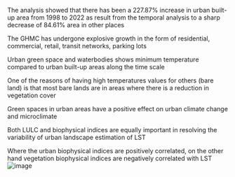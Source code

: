 The analysis showed that there has been a 227.87% increase in urban built-up area from 1998 to 2022 as result from the temporal analysis to a sharp decrease of 84.61% area in other places

The GHMC has undergone explosive growth in the form of residential, commercial, retail, transit networks, parking lots

Urban green space and waterbodies shows minimum temperature compared to urban built-up areas along the time scale

One of the reasons of having high temperatures values for others (bare land) is that most bare lands are in areas where there is a reduction in vegetation cover

Green spaces in urban areas have a positive effect on urban climate change and microclimate

Both LULC and biophysical indices are equally important in  resolving the variability of urban landscape estimation of LST

Where the urban biophysical indices are positively correlated, on the other hand vegetation biophysical indices are negatively correlated with LST
![image](https://github.com/pavankz/Remote-Sensing-Project-I/assets/142650643/d18d7430-5dc2-4f97-92a0-d61f69203b90)

